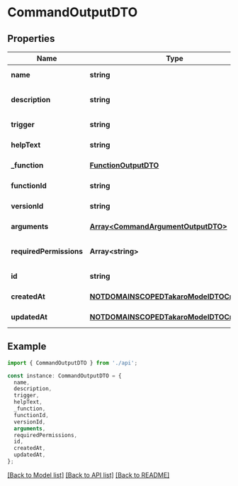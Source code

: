 # CommandOutputDTO

## Properties

| Name                    | Type                                                                                    | Description | Notes                             |
| ----------------------- | --------------------------------------------------------------------------------------- | ----------- | --------------------------------- |
| **name**                | **string**                                                                              |             | [default to undefined]            |
| **description**         | **string**                                                                              |             | [optional] [default to undefined] |
| **trigger**             | **string**                                                                              |             | [default to undefined]            |
| **helpText**            | **string**                                                                              |             | [default to undefined]            |
| **\_function**          | [**FunctionOutputDTO**](FunctionOutputDTO.md)                                           |             | [default to undefined]            |
| **functionId**          | **string**                                                                              |             | [default to undefined]            |
| **versionId**           | **string**                                                                              |             | [default to undefined]            |
| **arguments**           | [**Array&lt;CommandArgumentOutputDTO&gt;**](CommandArgumentOutputDTO.md)                |             | [default to undefined]            |
| **requiredPermissions** | **Array&lt;string&gt;**                                                                 |             | [optional] [default to undefined] |
| **id**                  | **string**                                                                              |             | [default to undefined]            |
| **createdAt**           | [**NOTDOMAINSCOPEDTakaroModelDTOCreatedAt**](NOTDOMAINSCOPEDTakaroModelDTOCreatedAt.md) |             | [default to undefined]            |
| **updatedAt**           | [**NOTDOMAINSCOPEDTakaroModelDTOCreatedAt**](NOTDOMAINSCOPEDTakaroModelDTOCreatedAt.md) |             | [default to undefined]            |

## Example

```typescript
import { CommandOutputDTO } from './api';

const instance: CommandOutputDTO = {
  name,
  description,
  trigger,
  helpText,
  _function,
  functionId,
  versionId,
  arguments,
  requiredPermissions,
  id,
  createdAt,
  updatedAt,
};
```

[[Back to Model list]](../README.md#documentation-for-models) [[Back to API list]](../README.md#documentation-for-api-endpoints) [[Back to README]](../README.md)
